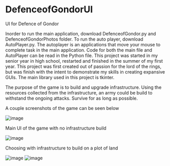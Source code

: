 # DefenceofGondorUI
UI for Defence of Gondor

Inorder to run the main application, download DefenceofGondor.py and DefenceofGondorPhotos folder. To run the auto player, download AutoPlayer.py.
The autoplayer is an applications that move your mouse to complete task in the main application. Code for both the main file and AutoPlayer can be read in the Python file.
This project was started in my senior year in high school, restarted and finished in the summer of my first year. This project was first created out of passion for the lord of the rings, but was finish with the intent to demonstrate my skills in creating expansive GUIs. The main library used in this project is tkinter.


The purpose of the game is to build and upgrade infrastructure. Using the resources collected from the infrastructure, an army could be build to withstand the ongoing attacks. Survive for as long as possible.

A couple screenshots of the game can be seen below

![image](https://user-images.githubusercontent.com/86145397/196066394-bf36e6b1-787a-419d-84eb-373129110597.png)

Main UI of the game with no infrastructure build

![image](https://user-images.githubusercontent.com/86145397/196066449-f14b7682-df23-4c95-82eb-63bdefcc8ead.png)

Choosing with infrastructure to build on a plot of land

![image](https://user-images.githubusercontent.com/86145397/196066614-3e691861-9d2c-416c-91f7-0b8bc5b41599.png)  ![image](https://user-images.githubusercontent.com/86145397/196066626-fad56482-6e8a-48ec-b46d-6c773884f755.png)

